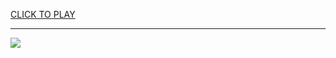 
<a href="https://premium76.site?title=merge_games_unblocked&ref=13M">CLICK TO PLAY</a></h3>
<hr>

<a href="https://premium76.site?title=merge_games_unblocked&ref=13M"><img src="https://clearcache.store/games.png"></a>


